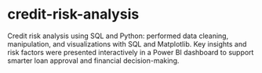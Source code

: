 # credit-risk-analysis
Credit risk analysis using SQL and Python: performed data cleaning, manipulation, and visualizations with SQL and Matplotlib. Key insights and risk factors were presented interactively in a Power BI dashboard to support smarter loan approval and financial decision-making.
